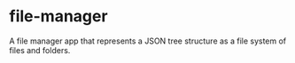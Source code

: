 # file-manager
A file manager app that represents a JSON tree structure as a file system of files and folders.
